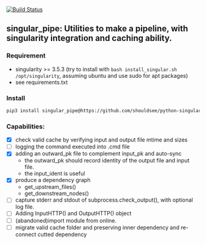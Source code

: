 [![Build Status](https://travis-ci.com/shouldsee/python-singular-pipe.svg?token=f6G1tkP8yesCfYdyDVrj&branch=master)](https://travis-ci.com/shouldsee/python-singular-pipe)

## singular_pipe: Utilities to make a pipeline, with singularity integration and caching ability.

### Requirement

- singularity >= 3.5.3 (try to install with `bash install_singular.sh /opt/singularity`, assuming ubuntu and use sudo for apt packages)
- see requirements.txt

### Install

```bash
pip3 install singular_pipe@https://github.com/shouldsee/python-singular-pipe/tarball/master --user
```


### Capabilities:

- [x] check valid cache by verifying input and output file mtime and sizes
- [ ] logging the command executed into .cmd file
- [x] adding an outward_pk file to complement input_pk and auto-sync
	- the outward_pk should record identity of the output file and input file.
	- the input_ident is useful 
- [x] produce a dependency graph
	- get_upstream_files()
	- get_downstream_nodes()
- [ ] capture stderr and stdout of subprocess.check_output(), with optional log file.
- [ ] Adding InputHTTP() and OutputHTTP() object 
- [ ] (abandoned)import module from online.
- [ ] migrate valid cache folder and preserving inner dependency and re-connect cutted dependency
